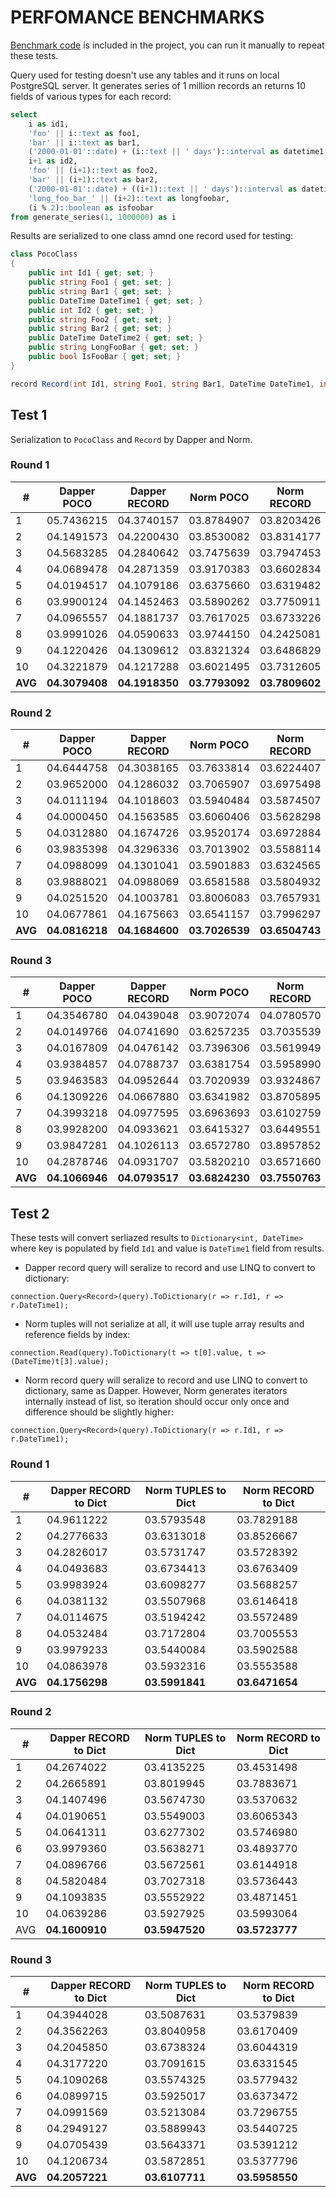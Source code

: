 # PERFOMANCE BENCHMARKS

[Benchmark code](https://github.com/vb-consulting/Norm.net/tree/master/BenchmarksConsole) is included in the project, you can run it manually to repeat these tests.

Query used for testing doesn't use any tables and it runs on local PostgreSQL server. 
It generates series of 1 million records an returns 10 fields of various types for each record:

```sql
select 
    i as id1, 
    'foo' || i::text as foo1, 
    'bar' || i::text as bar1, 
    ('2000-01-01'::date) + (i::text || ' days')::interval as datetime1, 
    i+1 as id2, 
    'foo' || (i+1)::text as foo2, 
    'bar' || (i+1)::text as bar2, 
    ('2000-01-01'::date) + ((i+1)::text || ' days')::interval as datetime2,
    'long_foo_bar_' || (i+2)::text as longfoobar, 
    (i % 2)::boolean as isfoobar
from generate_series(1, 1000000) as i
```

Results are serialized to one class amnd one record used for testing:

```csharp
class PocoClass
{
    public int Id1 { get; set; }
    public string Foo1 { get; set; }
    public string Bar1 { get; set; }
    public DateTime DateTime1 { get; set; }
    public int Id2 { get; set; }
    public string Foo2 { get; set; }
    public string Bar2 { get; set; }
    public DateTime DateTime2 { get; set; }
    public string LongFooBar { get; set; }
    public bool IsFooBar { get; set; }
}

record Record(int Id1, string Foo1, string Bar1, DateTime DateTime1, int Id2, string Foo2, string Bar2, DateTime DateTime2, string LongFooBar, bool IsFooBar);
```

## Test 1

Serialization to `PocoClass` and `Record` by Dapper and Norm.

### Round 1 

|#|Dapper POCO|Dapper RECORD|Norm POCO|Norm RECORD|
|-|-----------|-------------|---------|-----------|
|1|05.7436215|04.3740157|03.8784907|03.8203426|
|2|04.1491573|04.2200430|03.8530082|03.8314177|
|3|04.5683285|04.2840642|03.7475639|03.7947453|
|4|04.0689478|04.2871359|03.9170383|03.6602834|
|5|04.0194517|04.1079186|03.6375660|03.6319482|
|6|03.9900124|04.1452463|03.5890262|03.7750911|
|7|04.0965557|04.1881737|03.7617025|03.6733226|
|8|03.9991026|04.0590633|03.9744150|04.2425081|
|9|04.1220426|04.1309612|03.8321324|03.6486829|
|10|04.3221879|04.1217288|03.6021495|03.7312605|
|**AVG**|**04.3079408**|**04.1918350**|**03.7793092**|**03.7809602**|

### Round 2

|#|Dapper POCO|Dapper RECORD|Norm POCO|Norm RECORD|
|-|-----------|-------------|---------|-----------|
|1|04.6444758|04.3038165|03.7633814|03.6224407|
|2|03.9652000|04.1286032|03.7065907|03.6975498|
|3|04.0111194|04.1018603|03.5940484|03.5874507|
|4|04.0000450|04.1563585|03.6060406|03.5628298|
|5|04.0312880|04.1674726|03.9520174|03.6972884|
|6|03.9835398|04.3296336|03.7013902|03.5588114|
|7|04.0988099|04.1301041|03.5901883|03.6324565|
|8|03.9888021|04.0988069|03.6581588|03.5804932|
|9|04.0251520|04.1003781|03.8006083|03.7657931|
|10|04.0677861|04.1675663|03.6541157|03.7996297|
|**AVG**|**04.0816218**|**04.1684600**|**03.7026539**|**03.6504743**|

### Round 3

|#|Dapper POCO|Dapper RECORD|Norm POCO|Norm RECORD|
|-|-----------|-------------|---------|-----------|
|1|04.3546780|04.0439048|03.9072074|04.0780570|
|2|04.0149766|04.0741690|03.6257235|03.7035539|
|3|04.0167809|04.0476142|03.7396306|03.5619949|
|4|03.9384857|04.0788737|03.6381754|03.5958990|
|5|03.9463583|04.0952644|03.7020939|03.9324867|
|6|04.1309226|04.0667880|03.6341982|03.8705895|
|7|04.3993218|04.0977595|03.6963693|03.6102759|
|8|03.9928200|04.0933621|03.6415327|03.6449551|
|9|03.9847281|04.1026113|03.6572780|03.8957852|
|10|04.2878746|04.0931707|03.5820210|03.6571660|
|**AVG**|**04.1066946**|**04.0793517**|**03.6824230**|**03.7550763**|

## Test 2

These tests will convert serliazed results to `Dictionary<int, DateTime>`
where key is populated by field `Id1` and value is `DateTime1` field from results.

- Dapper record query will seralize to record and use LINQ to convert to dictionary:

```cshap
connection.Query<Record>(query).ToDictionary(r => r.Id1, r => r.DateTime1);
```

- Norm tuples will not serialize at all, it will use tuple array results and reference fields by index:

```cshap
connection.Read(query).ToDictionary(t => t[0].value, t => (DateTime)t[3].value);
```

- Norm record query will seralize to record and use LINQ to convert to dictionary, same as Dapper. 
However, Norm generates iterators internally instead of list, so iteration should occur only once and difference should be slightly higher:

```cshap
connection.Query<Record>(query).ToDictionary(r => r.Id1, r => r.DateTime1);
```

### Round 1 

|#|Dapper RECORD to Dict|Norm TUPLES to Dict|Norm RECORD to Dict|
|-|---------------------|-------------------|-------------------|
|1|04.9611222|03.5793548|03.7829188|
|2|04.2776633|03.6313018|03.8526667|
|3|04.2826017|03.5731747|03.5728392|
|4|04.0493683|03.6734413|03.6763409|
|5|03.9983924|03.6098277|03.5688257|
|6|04.0381132|03.5507968|03.6146418|
|7|04.0114675|03.5194242|03.5572489|
|8|04.0532484|03.7172804|03.7005553|
|9|03.9979233|03.5440084|03.5902588|
|10|04.0863978|03.5932316|03.5553588|
|**AVG**|**04.1756298**|**03.5991841**|**03.6471654**|

### Round 2

|#|Dapper RECORD to Dict|Norm TUPLES to Dict|Norm RECORD to Dict|
|-|---------------------|-------------------|-------------------|
|1|04.2674022|03.4135225|03.4531498|
|2|04.2665891|03.8019945|03.7883671|
|3|04.1407496|03.5674730|03.5370632|
|4|04.0190651|03.5549003|03.6065343|
|5|04.0641311|03.6277302|03.5746980|
|6|03.9979360|03.5638271|03.4893770|
|7|04.0896766|03.5672561|03.6144918|
|8|04.5820484|03.7027318|03.5736443|
|9|04.1093835|03.5552922|03.4871451|
|10|04.0639286|03.5927925|03.5993064|
|AVG|**04.1600910**|**03.5947520**|**03.5723777**|

### Round 3

|#|Dapper RECORD to Dict|Norm TUPLES to Dict|Norm RECORD to Dict|
|-|---------------------|-------------------|-------------------|
|1|04.3944028|03.5087631|03.5379839|
|2|04.3562263|03.8040958|03.6170409|
|3|04.2045850|03.6738324|03.6044319|
|4|04.3177220|03.7091615|03.6331545|
|5|04.1090268|03.5574325|03.5779432|
|6|04.0899715|03.5925017|03.6373472|
|7|04.0991569|03.5213084|03.7296755|
|8|04.2949127|03.5889943|03.5440725|
|9|04.0705439|03.5643371|03.5391212|
|10|04.1206734|03.5872851|03.5377796|
|**AVG**|**04.2057221**|**03.6107711**|**03.5958550**|
